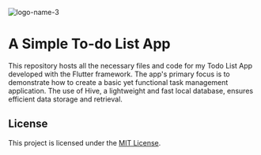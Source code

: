 ![logo-name-3](https://github.com/anneliszt/simple-todo-app/assets/71485613/3dd3c640-5602-4438-86aa-25a74b055cd2)

# A Simple To-do List App

This repository hosts all the necessary files and code for my Todo List App developed with the Flutter framework. The app's primary focus is to demonstrate how to create a basic yet functional task management application. The use of Hive, a lightweight and fast local database, ensures efficient data storage and retrieval.

## License
This project is licensed under the <u>MIT License</u>.
